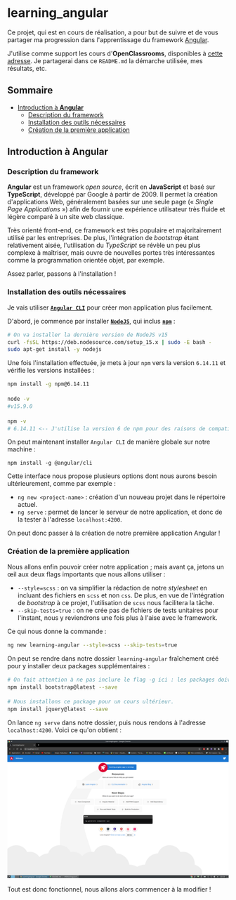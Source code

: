 # learning_angular

Ce projet, qui est en cours de réalisation, a pour but de suivre et de vous partager ma progression dans l'apprentissage du framework [Angular](https://angular.io/).

J'utilise comme support les cours d'**OpenClassrooms**, disponibles à [cette adresse](https://openclassrooms.com/fr/courses/4668271-developpez-des-applications-web-avec-angular). Je partagerai dans ce `README.md` la démarche utilisée, mes résultats, etc.  

## Sommaire

- [Introduction à **Angular**](#introduction-à-angular)
  - [Description du framework](#description-du-framework)
  - [Installation des outils nécessaires](#installation-des-outils-nécessaires)
  - [Création de la première application](#création-de-la-première-application)

## Introduction à **Angular**

### Description du framework

**Angular** est un framework *open source*, écrit en **JavaScript** et basé sur **TypeScript**, développé par Google à partir de 2009. Il permet la création d'applications Web, généralement basées sur une seule page (« *Single Page Applications* ») afin de fournir une expérience utilisateur très fluide et légère comparé à un site web classique.

Très orienté front-end, ce framework est très populaire et majoritairement utilisé par les entreprises. De plus, l'intégration de *bootstrap* étant relativement aisée, l'utilisation du *TypeScript* se révèle un peu plus complexe à maîtriser, mais ouvre de nouvelles portes très intéressantes comme la programmation orientée objet, par exemple.

Assez parler, passons à l'installation !

### Installation des outils nécessaires

Je vais utiliser **[`Angular CLI`](https://cli.angular.io/)** pour créer mon application plus facilement.

D'abord, je commence par installer **[`NodeJS`](https://nodejs.org/en/)**, qui inclus **[`npm`](https://www.npmjs.com/)** :
```bash
# On va installer la dernière version de NodeJS v15
curl -fsSL https://deb.nodesource.com/setup_15.x | sudo -E bash -
sudo apt-get install -y nodejs
```

Une fois l'installation effectuée, je mets à jour `npm` vers la version `6.14.11` et vérifie les versions installées :

```bash
npm install -g npm@6.14.11

node -v                                               
#v15.9.0

npm -v
# 6.14.11 <-- J'utilise la version 6 de npm pour des raisons de compatibilité avec Angular
```

On peut maintenant installer `Angular CLI` de manière globale sur notre machine :
```
npm install -g @angular/cli
```

Cette interface nous propose plusieurs options dont nous aurons besoin ultérieurement, comme par exemple :
- `ng new <project-name>` : création d'un nouveau projet dans le répertoire actuel.
- `ng serve` : permet de lancer le serveur de notre application, et donc de la tester à l'adresse `localhost:4200`.

On peut donc passer à la création de notre première application Angular !

### Création de la première application

Nous allons enfin pouvoir créer notre application ; mais avant ça, jetons un œil aux deux flags importants que nous allons utiliser :
- `--style=scss` : on va simplifier la rédaction de notre *stylesheet* en incluant des fichiers en `scss` et non `css`. De plus, en vue de l'intégration de *bootstrap* à ce projet, l'utilisation de `scss` nous facilitera la tâche.
- `--skip-tests=true` : on ne crée pas de fichiers de tests unitaires pour l'instant, nous y reviendrons une fois plus à l'aise avec le framework.

Ce qui nous donne la commande :
```bash
ng new learning-angular --style=scss --skip-tests=true
```

On peut se rendre dans notre dossier `learning-angular` fraîchement créé pour y installer deux packages supplémentaires :
```bash
# On fait attention à ne pas inclure le flag -g ici : les packages doivent être installés localement (--save).
npm install bootstrap@latest --save

# Nous installons ce package pour un cours ultérieur.
npm install jquery@latest --save
```

On lance `ng serve` dans notre dossier, puis nous rendons à l'adresse `localhost:4200`. Voici ce qu'on obtient :

![](img/first_serve.png)

Tout est donc fonctionnel, nous allons alors commencer à la modifier !
